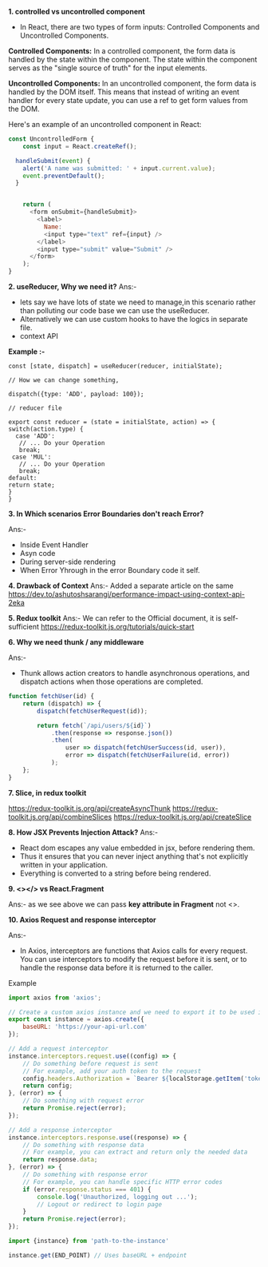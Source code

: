 **1. controlled vs uncontrolled component**

- In React, there are two types of form inputs: Controlled Components and Uncontrolled Components.

**Controlled Components:**
   In a controlled component, the form data is handled by the state within the component. The state within the component serves as the "single source of truth" for the input elements. 

**Uncontrolled Components:**
   In an uncontrolled component, the form data is handled by the DOM itself. This means that instead of writing an event handler for every state update, you can use a ref to get form values from the DOM.

   Here's an example of an uncontrolled component in React:

   ```javascript
   const UncontrolledForm {
       const input = React.createRef();

     handleSubmit(event) {
       alert('A name was submitted: ' + input.current.value);
       event.preventDefault();
     }

 
       return (
         <form onSubmit={handleSubmit}>
           <label>
             Name:
             <input type="text" ref={input} />
           </label>
           <input type="submit" value="Submit" />
         </form>
       );
   }
   ```

**2. useReducer, Why we need it?**
Ans:- 

- lets say we have lots of state we need to manage,in this scenario rather than polluting our code base we can use the useReducer.
- Alternatively we can use custom hooks to have the logics in separate file.
- context API

**Example :-**

``` React
const [state, dispatch] = useReducer(reducer, initialState);

// How we can change something,

dispatch({type: 'ADD', payload: 100});

```

``` React
// reducer file

export const reducer = (state = initialState, action) => {
switch(action.type) {
  case 'ADD':
   // ... Do your Operation
   break;
 case 'MUL':
   // ... Do your Operation
   break;
default:
return state;
}
}
```
**3. In Which scenarios Error Boundaries don't reach Error?**

Ans:- 
- Inside Event Handler
- Asyn code
- During server-side rendering
- When Error Yhrough in the error Boundary code it self.

**4. Drawback of Context**
Ans:- Added a separate article on the same
https://dev.to/ashutoshsarangi/performance-impact-using-context-api-2eka

**5. Redux toolkit**
Ans:- We can refer to the Official document, it is self-sufficient
https://redux-toolkit.js.org/tutorials/quick-start

**6. Why we need thunk / any middleware**

Ans:-

- Thunk allows action creators to handle asynchronous operations, and dispatch actions when those operations are completed.

``` Javascript
function fetchUser(id) {
    return (dispatch) => {
        dispatch(fetchUserRequest(id));

        return fetch(`/api/users/${id}`)
            .then(response => response.json())
            .then(
                user => dispatch(fetchUserSuccess(id, user)),
                error => dispatch(fetchUserFailure(id, error))
            );
    };
}
```
**7. Slice, in redux toolkit**

https://redux-toolkit.js.org/api/createAsyncThunk
https://redux-toolkit.js.org/api/combineSlices
https://redux-toolkit.js.org/api/createSlice

**8. How JSX Prevents Injection Attack?**
Ans:- 

- React dom escapes any value embedded in jsx, before rendering them.
- Thus it ensures that you can never inject anything that's not explicitly written in your application.
- Everything is converted to a string before being rendered.

**9. <></> vs React.Fragment**

Ans:- as we see above we can pass **key attribute in Fragment** not <>.

**10. Axios Request and response interceptor**

Ans:-
- In Axios, interceptors are functions that Axios calls for every request. You can use interceptors to modify the request before it is sent, or to handle the response data before it is returned to the caller.

Example

``` Javascript
import axios from 'axios';

// Create a custom axios instance and we need to export it to be used in the application.
export const instance = axios.create({
    baseURL: 'https://your-api-url.com'
});

// Add a request interceptor
instance.interceptors.request.use((config) => {
    // Do something before request is sent
    // For example, add your auth token to the request
    config.headers.Authorization = `Bearer ${localStorage.getItem('token')}`;
    return config;
}, (error) => {
    // Do something with request error
    return Promise.reject(error);
});

// Add a response interceptor
instance.interceptors.response.use((response) => {
    // Do something with response data
    // For example, you can extract and return only the needed data
    return response.data;
}, (error) => {
    // Do something with response error
    // For example, you can handle specific HTTP error codes
    if (error.response.status === 401) {
        console.log('Unauthorized, logging out ...');
        // Logout or redirect to login page
    }
    return Promise.reject(error);
});
```
``` Javascript
import {instance} from 'path-to-the-instance'

instance.get(END_POINT) // Uses baseURL + endpoint
```

